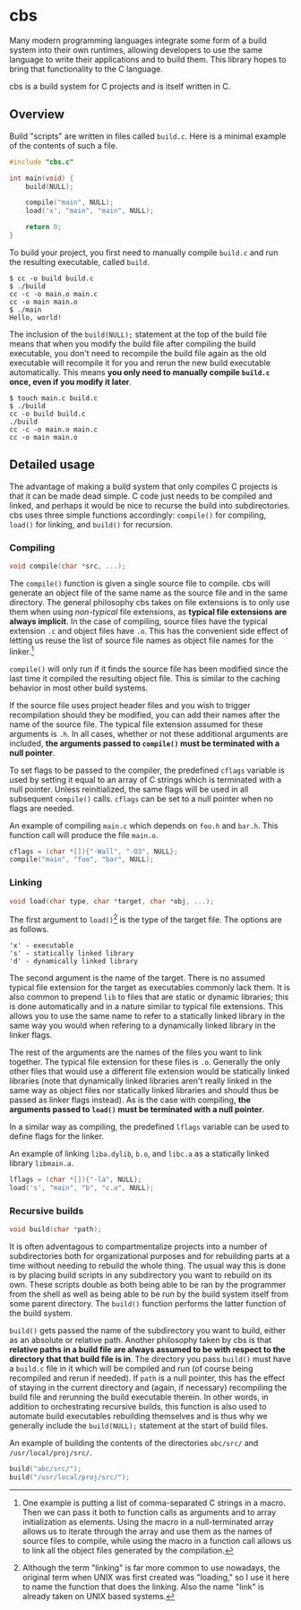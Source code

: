 # cbs

Many modern programming languages integrate some form of a build system into their own runtimes, allowing developers to use the same language to write their applications and to build them. This library hopes to bring that functionality to the C language.

cbs is a build system for C projects and is itself written in C.

## Overview

Build "scripts" are written in files called `build.c`. Here is a minimal example of the contents of such a file.

```c
#include "cbs.c"

int main(void) {
	build(NULL);

	compile("main", NULL);
	load('x', "main", "main", NULL);

	return 0;
}
```

To build your project, you first need to manually compile `build.c` and run the resulting executable, called `build`.

```console
$ cc -o build build.c
$ ./build
cc -c -o main.o main.c                                                                                                                   
cc -o main main.o
$ ./main
Hello, world!
```

The inclusion of the `build(NULL);` statement at the top of the build file means that when you modify the build file after compiling the build executable, you don't need to recompile the build file again as the old executable will recompile it for you and rerun the new build executable automatically. This means **you only need to manually compile `build.c` once, even if you modify it later**.

```console
$ touch main.c build.c
$ ./build
cc -o build build.c
./build
cc -c -o main.o main.c
cc -o main main.o
```

## Detailed usage

The advantage of making a build system that only compiles C projects is that it can be made dead simple. C code just needs to be compiled and linked, and perhaps it would be nice to recurse the build into subdirectories. cbs uses three simple functions accordingly: `compile()` for compiling, `load()` for linking, and `build()` for recursion.

### Compiling

```c
void compile(char *src, ...);
```

The `compile()` function is given a single source file to compile. cbs will generate an object file of the same name as the source file and in the same directory. The general philosophy cbs takes on file extensions is to only use them when using *non-typical* file extensions, as **typical file extensions are always implicit**. In the case of compiling, source files have the typical extension `.c` and object files have `.o`. This has the convenient side effect of letting us reuse the list of source file names as object file names for the linker.[^1]

[^1]: One example is putting a list of comma-separated C strings in a macro. Then we can pass it both to function calls as arguments and to array initialization as elements. Using the macro in a null-terminated array allows us to iterate through the array and use them as the names of source files to compile, while using the macro in a function call allows us to link all the object files generated by the compilation.

`compile()` will only run if it finds the source file has been modified since the last time it compiled the resulting object file. This is similar to the caching behavior in most other build systems.

If the source file uses project header files and you wish to trigger recompilation should they be modified, you can add their names after the name of the source file. The typical file extension assumed for these arguments is `.h`. In all cases, whether or not these additional arguments are included, **the arguments passed to `compile()` must be terminated with a null pointer**.

To set flags to be passed to the compiler, the predefined `cflags` variable is used by setting it equal to an array of C strings which is terminated with a null pointer. Unless reinitialized, the same flags will be used in all subsequent `compile()` calls. `cflags` can be set to a null pointer when no flags are needed.

An example of compiling `main.c` which depends on `foo.h` and `bar.h`. This function call will produce the file `main.o`.

```c
cflags = (char *[]){"-Wall", "-O3", NULL};
compile("main", "foo", "bar", NULL);
```

### Linking

```c
void load(char type, char *target, char *obj, ...);
```

The first argument to `load()`[^2] is the type of the target file. The options are as follows.

[^2]: Although the term "linking" is far more common to use nowadays, the original term when UNIX was first created was "loading," so I use it here to name the function that does the linking. Also the name "link" is already taken on UNIX based systems.

```
'x' - executable
's' - statically linked library
'd' - dynamically linked library
```

The second argument is the name of the target. There is no assumed typical file extension for the target as executables commonly lack them. It is also common to prepend `lib` to files that are static or dynamic libraries; this is done automatically and in a nature similar to typical file extensions. This allows you to use the same name to refer to a statically linked library in the same way you would when refering to a dynamically linked library in the linker flags.

The rest of the arguments are the names of the files you want to link together. The typical file extension for these files is `.o`. Generally the only other files that would use a different file extension would be statically linked libraries (note that dynamically linked libraries aren't really linked in the same way as object files nor statically linked libraries and should thus be passed as linker flags instead). As is the case with compiling, **the arguments passed to `load()` must be terminated with a null pointer**.

In a similar way as compiling, the predefined `lflags` variable can be used to define flags for the linker.

An example of linking `liba.dylib`, `b.o`, and `libc.a` as a statically linked library `libmain.a`.

```c
lflags = (char *[]){"-la", NULL};
load('s', "main", "b", "c.a", NULL);
```

### Recursive builds

```c
void build(char *path);
```

It is often adventagous to compartmentalize projects into a number of subdirectories both for organizational purposes and for rebuilding parts at a time without needing to rebuild the whole thing. The usual way this is done is by placing build scripts in any subdirectory you want to rebuild on its own. These scripts double as both being able to be ran by the programmer from the shell as well as being able to be run by the build system itself from some parent directory. The `build()` function performs the latter function of the build system.

`build()` gets passed the name of the subdirectory you want to build, either as an absolute or relative path. Another philosophy taken by cbs is that **relative paths in a build file are always assumed to be with respect to the directory that that build file is in**. The directory you pass `build()` must have a `build.c` file in it which will be compiled and run (of course being recompiled and rerun if needed). If `path` is a null pointer, this has the effect of staying in the current directory and (again, if necessary) recompiling the build file and rerunning the build executable therein. In other words, in addition to orchestrating recursive builds, this function is also used to automate build executables rebuilding themselves and is thus why we generally include the `build(NULL);` statement at the start of build files.

An example of building the contents of the directories `abc/src/` and `/usr/local/proj/src/`.

```c
build("abc/src/");
build("/usr/local/proj/src/");
```
